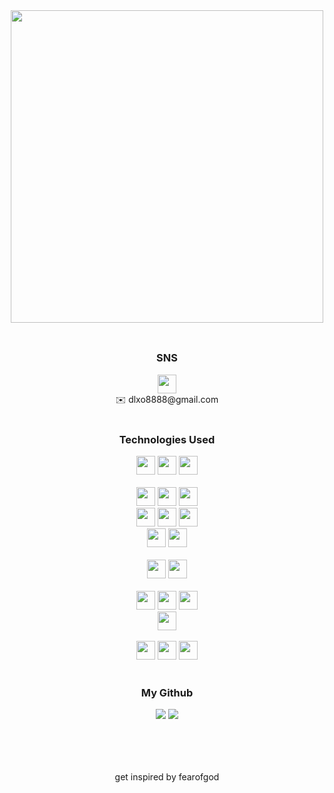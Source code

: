 <div align='center'>
<img src="https://velog.velcdn.com/images/fearofcod/profile/51fa5a5e-f7b6-4fc9-93f6-5ec52d930054/image.png" height="500">
  </div><br>
 <H2> </H2>

 <div align='center'>
    <H3> SNS </H3>
    <a href="https://velog.io/@fearofcod"><img src="https://img.shields.io/badge/Velog-20C997?style=flat-square&logo=Velog&logoColor=white" height="30"/></a><br>
    <a href=mailto:dlxo8888@gmail.com style="text-decoration: none;">✉️</a>
   dlxo8888@gmail.com
  </div><br>

<div align='center' > 
 
 <H3>Technologies Used </H3>
  
  <img src="https://img.shields.io/badge/java-007396?style=for-the-badge&logo=java&logoColor=white" height="30">   
  <img src="https://img.shields.io/badge/springboot-6DB33F?style=for-the-badge&logo=spring&logoColor=white" height="30"> 
  
  <img src="https://img.shields.io/badge/springsecurity-6DB33F?style=for-the-badge&logo=springsecurity&logoColor=white" height="30"> 
  
  <br>
  <br>
  <img src="https://img.shields.io/badge/javascript-F7DF1E?style=for-the-badge&logo=javascript&logoColor=black" height="30"> 
  <img src="https://img.shields.io/badge/react-61DAFB?style=for-the-badge&logo=react&logoColor=black" height="30"> 
  <img src="https://img.shields.io/badge/node.js-339933?style=for-the-badge&logo=Node.js&logoColor=white" height="30"> 
  <br>
   <img src="https://img.shields.io/badge/html-E34F26?style=for-the-badge&logo=html5&logoColor=white" height="30"> 
  <img src="https://img.shields.io/badge/css-1572B6?style=for-the-badge&logo=css3&logoColor=white" height="30"> 
  <img src="https://img.shields.io/badge/styled components-DB7093?style=for-the-badge&logo=styledcomponents&logoColor=white" height="30"> 

  <br>
  <img src="https://img.shields.io/badge/reactquery-FF4154?style=for-the-badge&logo=reactquery&logoColor=white" height="30"> 
  <img src="https://img.shields.io/badge/recoil-3578E5?style=for-the-badge&logo=recoil&logoColor=white" height="30"> 
    <br>
   <br>
  <img src="https://img.shields.io/badge/oracle-F80000?style=for-the-badge&logo=oracle&logoColor=white" height="30"> 
  <img src="https://img.shields.io/badge/mysql-4479A1?style=for-the-badge&logo=mysql&logoColor=white" height="30"> 
    <br>
   <br>
  <img src="https://img.shields.io/badge/amazonaws-232F3E?style=for-the-badge&logo=amazonaws&logoColor=white" height="30"> 
  <img src="https://img.shields.io/badge/kubernetes-326CE5?style=for-the-badge&logo=kubernetes&logoColor=white" height="30"> 
  <img src="https://img.shields.io/badge/nginx-009639?style=for-the-badge&logo=nginx&logoColor=white" height="30">     
  <br>
  <img src="https://img.shields.io/badge/docker-009639?style=for-the-badge&logo=docker&logoColor=white" height="30"> 
  
  <br>
  <br>
  <img src="https://img.shields.io/badge/sourcetree-0052CC?style=for-the-badge&logo=sourcetree&logoColor=white" height="30">  
  <img src="https://img.shields.io/badge/notion-000000?style=for-the-badge&logo=notion&logoColor=white" height="30">
  
  <img src="https://img.shields.io/badge/velog-20C997?style=for-the-badge&logo=velog&logoColor=white" height="30">

  
  
</div>
<br>
  
<div align='center' height=50px>
 <H3>My Github</H3>
<img src= "https://github-readme-stats.vercel.app/api?username=fearofgod0001&show_icons=true">
<img src="https://github-readme-stats.vercel.app/api/top-langs/?username=fearofgod0001&layout=compact""(https://github.com/fearofgod0001/github-readme-stats">
</div>
<br>
<br>
 <div align='center'>
  
   <H2> </H2>
   <br>
get inspired by fearofgod
</div><br>


  
  

<!--
**fearofgod0001/fearofgod0001** is a ✨ _special_ ✨ repository because its `README.md` (this file) appears on your GitHub profile.

Here are some ideas to get you started:

- 🔭 I’m currently working on ...
- 🌱 I’m currently learning ...
- 👯 I’m looking to collaborate on ...
- 🤔 I’m looking for help with ...
- 💬 Ask me about ...
- 📫 How to reach me: ...
- 😄 Pronouns: ...
- ⚡ Fun fact: ...
-->
